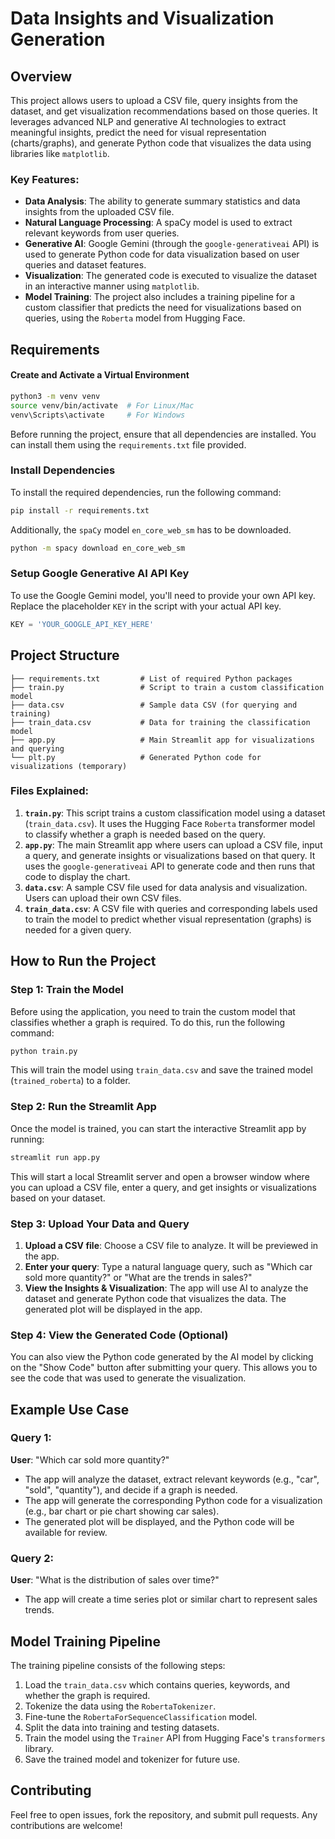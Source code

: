 # Data Insights and Visualization Generation

## Overview

This project allows users to upload a CSV file, query insights from the dataset, and get visualization recommendations based on those queries. It leverages advanced NLP and generative AI technologies to extract meaningful insights, predict the need for visual representation (charts/graphs), and generate Python code that visualizes the data using libraries like `matplotlib`.

### Key Features:
- **Data Analysis**: The ability to generate summary statistics and data insights from the uploaded CSV file.
- **Natural Language Processing**: A spaCy model is used to extract relevant keywords from user queries.
- **Generative AI**: Google Gemini (through the `google-generativeai` API) is used to generate Python code for data visualization based on user queries and dataset features.
- **Visualization**: The generated code is executed to visualize the dataset in an interactive manner using `matplotlib`.
- **Model Training**: The project also includes a training pipeline for a custom classifier that predicts the need for visualizations based on queries, using the `Roberta` model from Hugging Face.

## Requirements

#### **Create and Activate a Virtual Environment**
```bash
python3 -m venv venv
source venv/bin/activate  # For Linux/Mac
venv\Scripts\activate     # For Windows
```

Before running the project, ensure that all dependencies are installed. You can install them using the `requirements.txt` file provided.

### Install Dependencies

To install the required dependencies, run the following command:

```bash
pip install -r requirements.txt
```

Additionally, the `spaCy` model `en_core_web_sm` has to be downloaded.

```bash
python -m spacy download en_core_web_sm
```

### Setup Google Generative AI API Key

To use the Google Gemini model, you'll need to provide your own API key. Replace the placeholder `KEY` in the script with your actual API key.

```python
KEY = 'YOUR_GOOGLE_API_KEY_HERE'
```

## Project Structure

```plaintext
├── requirements.txt         # List of required Python packages
├── train.py                 # Script to train a custom classification model
├── data.csv                 # Sample data CSV (for querying and training)
├── train_data.csv           # Data for training the classification model
├── app.py                   # Main Streamlit app for visualizations and querying
└── plt.py                   # Generated Python code for visualizations (temporary)
```

### Files Explained:
1. **`train.py`**: This script trains a custom classification model using a dataset (`train_data.csv`). It uses the Hugging Face `Roberta` transformer model to classify whether a graph is needed based on the query.
2. **`app.py`**: The main Streamlit app where users can upload a CSV file, input a query, and generate insights or visualizations based on that query. It uses the `google-generativeai` API to generate code and then runs that code to display the chart.
3. **`data.csv`**: A sample CSV file used for data analysis and visualization. Users can upload their own CSV files.
4. **`train_data.csv`**: A CSV file with queries and corresponding labels used to train the model to predict whether visual representation (graphs) is needed for a given query.

## How to Run the Project


### Step 1: Train the Model

Before using the application, you need to train the custom model that classifies whether a graph is required. To do this, run the following command:

```bash
python train.py
```

This will train the model using `train_data.csv` and save the trained model (`trained_roberta`) to a folder.

### Step 2: Run the Streamlit App

Once the model is trained, you can start the interactive Streamlit app by running:

```bash
streamlit run app.py
```

This will start a local Streamlit server and open a browser window where you can upload a CSV file, enter a query, and get insights or visualizations based on your dataset.

### Step 3: Upload Your Data and Query

1. **Upload a CSV file**: Choose a CSV file to analyze. It will be previewed in the app.
2. **Enter your query**: Type a natural language query, such as "Which car sold more quantity?" or "What are the trends in sales?"
3. **View the Insights & Visualization**: The app will use AI to analyze the dataset and generate Python code that visualizes the data. The generated plot will be displayed in the app.

### Step 4: View the Generated Code (Optional)

You can also view the Python code generated by the AI model by clicking on the "Show Code" button after submitting your query. This allows you to see the code that was used to generate the visualization.

## Example Use Case

### Query 1: 
**User**: "Which car sold more quantity?"

- The app will analyze the dataset, extract relevant keywords (e.g., "car", "sold", "quantity"), and decide if a graph is needed.
- The app will generate the corresponding Python code for a visualization (e.g., bar chart or pie chart showing car sales).
- The generated plot will be displayed, and the Python code will be available for review.

### Query 2: 
**User**: "What is the distribution of sales over time?"

- The app will create a time series plot or similar chart to represent sales trends.

## Model Training Pipeline

The training pipeline consists of the following steps:
1. Load the `train_data.csv` which contains queries, keywords, and whether the graph is required.
2. Tokenize the data using the `RobertaTokenizer`.
3. Fine-tune the `RobertaForSequenceClassification` model.
4. Split the data into training and testing datasets.
5. Train the model using the `Trainer` API from Hugging Face's `transformers` library.
6. Save the trained model and tokenizer for future use.

## Contributing

Feel free to open issues, fork the repository, and submit pull requests. Any contributions are welcome!
